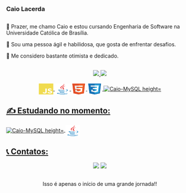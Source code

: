 ### Caio Lacerda

##

📌 Prazer, me chamo Caio e estou cursando Engenharia de Software na Universidade Católica de Brasília.

🤗 Sou uma pessoa ágil e habilidosa, que gosta de enfrentar desafios.

🚀 Me considero bastante otimista e  dedicado.

##


 <div align="center" >
  <a href="https://github.com/caiolacerdamt">
  <img height="180em" src="https://github-readme-stats.vercel.app/api?username=caiolacerdamt&show_icons=true&theme=transparent&include_all_commits=true&count_private=true"/>
  <img height="180em" src="https://github-readme-stats.vercel.app/api/top-langs/?username=anuraghazra&hide_progress=true&theme=transparent"/>
</div>

<div align="center" style="display: inline_block"><br>
  <img align="center" alt="Caio-Js" height="30" width="40" src="https://raw.githubusercontent.com/devicons/devicon/master/icons/javascript/javascript-plain.svg">
  <img align="center" alt="Caio-Java" height="30" width="40" src="https://raw.githubusercontent.com/devicons/devicon/master/icons/java/java-original.svg">
  <img align="center" alt="Caio-HTML" height="30" width="40" src="https://raw.githubusercontent.com/devicons/devicon/master/icons/html5/html5-original.svg">
  <img align="center" alt="Caio-CSS" height="30" width="40" src="https://raw.githubusercontent.com/devicons/devicon/master/icons/css3/css3-original.svg">
  <img align="center" alt="Caio-MySQL height="30" width="40" src="https://cdn.jsdelivr.net/gh/devicons/devicon/icons/mysql/mysql-original.svg" >
</div>

##
  
  ## ✍ Estudando no momento: 
<div style="display: inline_block">
  <img align="center" alt="Caio-MySQL height="30" width="40" src="https://cdn.jsdelivr.net/gh/devicons/devicon/icons/mysql/mysql-original.svg" >
  <img align="center" alt="Caio-Java" height="30" width="40" src="https://raw.githubusercontent.com/devicons/devicon/master/icons/java/java-original.svg">
</div>

## 📞 Contatos:
<div align="center" >
<a href= https://www.linkedin.com/in/caiolacerdamt/><img src="https://img.shields.io/badge/LinkedIn-0077B5?style=for-the-badge&logo=linkedin&logoColor=white"></a>
 <a href="https://instagram.com/caiolmt" target="_blank"><img src="https://img.shields.io/badge/-Instagram-%23E4405F?style=for-the-badge&logo=instagram&logoColor=white" target="_blank"></a>
</div>	
 
## 

<div align="center">
 Isso é apenas o início de uma grande jornada!!
</div>
